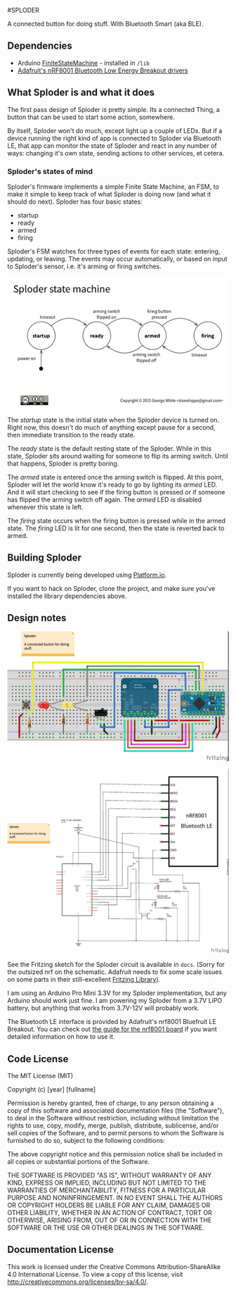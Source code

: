 #SPLODER

A connected button for doing stuff. With Bluetooth Smart (aka BLE).

## Dependencies

* Arduino [FiniteStateMachine](http://playground.arduino.cc/Code/FiniteStateMachine) - installed in `/lib`
* [Adafruit's nRF8001 Bluetooth Low Energy Breakout drivers](https://github.com/adafruit/Adafruit_nRF8001)

## What Sploder is and what it does

The first pass design of Sploder is pretty simple. Its a connected Thing, a button that can be used to start some action, somewhere.

By itself, Sploder won't do much, except light up a couple of LEDs. But if a device running the right kind of app is connected to Sploder via Bluetooth LE, that app can monitor the state of Sploder and react in any number of ways: changing it's own state, sending actions to other services, et cetera.

### Sploder's states of mind

Sploder's firmware implements a simple Finite State Machine, an FSM, to make it simple to keep track of what Sploder is doing now (and what it should do next). Sploder has four basic states:

* startup
* ready
* armed
* firing

Sploder's FSM watches for three types of events for each state: entering, updating, or leaving. The events may occur automatically, or based on input to Sploder's sensor, i.e. it's arming or firing switches.

![Sploder FSM](docs/sploder_fsm.jpg)

The *startup* state is the initial state when the Sploder device is turned on. Right now, this doesn't do much of anything except pause for a second, then immediate transition to the ready state.

The *ready* state is the default resting state of the Sploder. While in this state, Sploder sits around waiting for someone to flip its arming switch. Until that happens, Sploder is pretty boring.

The *armed* state is entered once the arming switch is flipped. At this point, Sploder will let the world know it's ready to go by lighting its _armed_ LED. And it will start checking to see if the firing button is pressed or if someone has flipped the arming switch off again. The _armed_ LED is disabled whenever this state is left.

The *firing* state occurs when the firing button is pressed while in the armed state. The _firing_ LED is lit for one second, then the state is reverted back to armed.

## Building Sploder

Sploder is currently being developed using [Platform.io](http://platformio.org).

If you want to hack on Sploder, clone the project, and make sure you've installed the library dependencies above.

## Design notes

![Sploder breadboarded circuit](docs/sploder_breadboard.jpg)

![Sploder circuit schematic](docs/sploder_schematic.jpg)

See the Fritzing sketch for the Sploder circuit is available in `docs`. (Sorry for the outsized nrf on the schematic. Adafruit needs to fix some scale issues on some parts in their still-excellent [Fritzing Library](https://github.com/adafruit/Fritzing-Library)).

I am using an Arduino Pro Mini 3.3V for my Sploder implementation, but any Arduino should work just fine. I am powering my Sploder from a 3.7V LiPO battery, but anything that works from 3.7V-12V will probably work.

The Bluetooth LE interface is provided by Adafruit's nrf8001 Bluefruit LE Breakout. You can check out [the guide for the nrf8001 board](https://learn.adafruit.com/getting-started-with-the-nrf8001-bluefruit-le-breakout/) if you want detailed information on how to use it.

## Code License

The MIT License (MIT)

Copyright (c) [year] [fullname]

Permission is hereby granted, free of charge, to any person obtaining a copy
of this software and associated documentation files (the "Software"), to deal
in the Software without restriction, including without limitation the rights
to use, copy, modify, merge, publish, distribute, sublicense, and/or sell
copies of the Software, and to permit persons to whom the Software is
furnished to do so, subject to the following conditions:

The above copyright notice and this permission notice shall be included in all
copies or substantial portions of the Software.

THE SOFTWARE IS PROVIDED "AS IS", WITHOUT WARRANTY OF ANY KIND, EXPRESS OR
IMPLIED, INCLUDING BUT NOT LIMITED TO THE WARRANTIES OF MERCHANTABILITY,
FITNESS FOR A PARTICULAR PURPOSE AND NONINFRINGEMENT. IN NO EVENT SHALL THE
AUTHORS OR COPYRIGHT HOLDERS BE LIABLE FOR ANY CLAIM, DAMAGES OR OTHER
LIABILITY, WHETHER IN AN ACTION OF CONTRACT, TORT OR OTHERWISE, ARISING FROM,
OUT OF OR IN CONNECTION WITH THE SOFTWARE OR THE USE OR OTHER DEALINGS IN THE
SOFTWARE.

## Documentation License

This work is licensed under the Creative Commons Attribution-ShareAlike 4.0 International License. To view a copy of this license, visit http://creativecommons.org/licenses/by-sa/4.0/.
